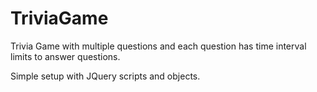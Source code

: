 # TriviaGame

Trivia Game with multiple questions and each question has time interval limits to answer questions.

Simple setup with JQuery scripts and objects.
